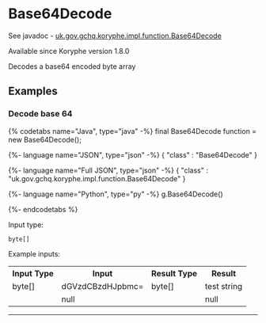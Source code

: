# Base64Decode
See javadoc - [uk.gov.gchq.koryphe.impl.function.Base64Decode](ref://../../javadoc/koryphe/uk/gov/gchq/koryphe/impl/function/Base64Decode.html)

Available since Koryphe version 1.8.0

Decodes a base64 encoded byte array

## Examples

### Decode base 64


{% codetabs name="Java", type="java" -%}
final Base64Decode function = new Base64Decode();

{%- language name="JSON", type="json" -%}
{
  "class" : "Base64Decode"
}

{%- language name="Full JSON", type="json" -%}
{
  "class" : "uk.gov.gchq.koryphe.impl.function.Base64Decode"
}

{%- language name="Python", type="py" -%}
g.Base64Decode()

{%- endcodetabs %}

Input type:

```
byte[]
```

Example inputs:
<table style="display: block;">
<tr><th>Input Type</th><th>Input</th><th>Result Type</th><th>Result</th></tr>
<tr><td>byte[]</td><td>dGVzdCBzdHJpbmc=</td><td>byte[]</td><td>test string</td></tr>
<tr><td></td><td>null</td><td></td><td>null</td></tr>
</table>

-----------------------------------------------

